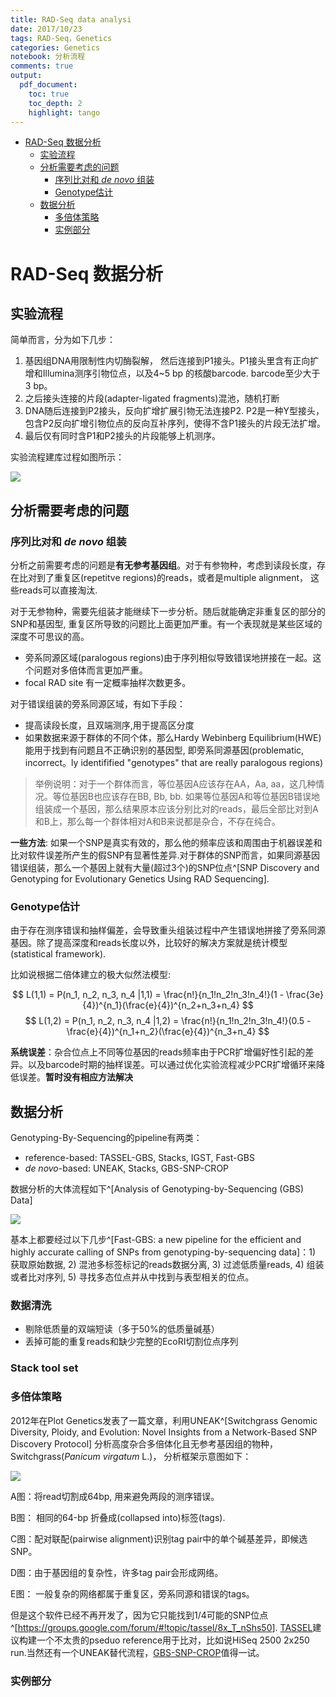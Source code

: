 ```yaml
---
title: RAD-Seq data analysi 
date: 2017/10/23
tags: RAD-Seq，Genetics
categories: Genetics
notebook: 分析流程
comments: true
output:
  pdf_document:
    toc: true
    toc_depth: 2
    highlight: tango
---
```


<!-- @import "[TOC]" {cmd="toc" depthFrom=1 depthTo=6 orderedList=false} -->
<!-- code_chunk_output -->

* [RAD-Seq 数据分析](#rad-seq-数据分析)
	* [实验流程](#实验流程)
	* [分析需要考虑的问题](#分析需要考虑的问题)
		* [序列比对和 _de novo_ 组装](#序列比对和-_de-novo_-组装)
		* [Genotype估计](#genotype估计)
	* [数据分析](#数据分析)
		* [多倍体策略](#多倍体策略)
		* [实例部分](#实例部分)

<!-- /code_chunk_output -->

# RAD-Seq 数据分析

## 实验流程

简单而言，分为如下几步：

1. 基因组DNA用限制性内切酶裂解， 然后连接到P1接头。P1接头里含有正向扩增和Illumina测序引物位点，以及4~5 bp 的核酸barcode. barcode至少大于3 bp。
1. 之后接头连接的片段(adapter-ligated fragments)混池，随机打断
1. DNA随后连接到P2接头，反向扩增扩展引物无法连接P2. P2是一种Y型接头，包含P2反向扩增引物位点的反向互补序列，使得不含P1接头的片段无法扩增。
1. 最后仅有同时含P1和P2接头的片段能够上机测序。

实验流程建库过程如图所示：

![](../../Pictures/Library_preparation_color.png)

## 分析需要考虑的问题

### 序列比对和 _de novo_ 组装

分析之前需要考虑的问题是**有无参考基因组**。对于有参物种，考虑到读段长度，存在比对到了重复区(repetitve regions)的reads，或者是multiple alignment， 这些reads可以直接淘汰.

对于无参物种，需要先组装才能继续下一步分析。随后就能确定非重复区的部分的SNP和基因型, 重复区所导致的问题比上面更加严重。有一个表现就是某些区域的深度不可思议的高。

- 旁系同源区域(paralogous regions)由于序列相似导致错误地拼接在一起。这个问题对多倍体而言更加严重。
- focal RAD site 有一定概率抽样次数更多。

对于错误组装的旁系同源区域，有如下手段：

- 提高读段长度，且双端测序,用于提高区分度
- 如果数据来源于群体的不同个体，那么Hardy Webinberg Equilibrium(HWE)能用于找到有问题且不正确识别的基因型, 即旁系同源基因(problematic, incorrect。ly identifified "genotypes" that are really paralogous regions)

> 举例说明：对于一个群体而言，等位基因A应该存在AA，Aa, aa，这几种情况。等位基因B也应该存在BB, Bb, bb. 如果等位基因A和等位基因B错误地组装成一个基因，那么结果原本应该分别比对的reads，最后全部比对到A和B上，那么每一个群体相对A和B来说都是杂合，不存在纯合。

**一些方法**: 如果一个SNP是真实有效的，那么他的频率应该和周围由于机器误差和比对软件误差所产生的假SNP有显著性差异.对于群体的SNP而言，如果同源基因错误组装，那么一个基因上就有大量(超过3个)的SNP位点^[SNP Discovery and Genotyping for Evolutionary Genetics Using RAD Sequencing].

### Genotype估计

由于存在测序错误和抽样偏差，会导致重头组装过程中产生错误地拼接了旁系同源基因。除了提高深度和reads长度以外，比较好的解决方案就是统计模型(statistical framework).

比如说根据二倍体建立的极大似然法模型:

$$
L(1,1) = P(n_1, n_2, n_3, n_4 |1,1) = \frac{n!}{n_1!n_2!n_3!n_4!}(1 - \frac{3e}{4})^{n_1}(\frac{e}{4})^{n_2+n_3+n_4}
$$
$$
L(1,2) = P(n_1, n_2, n_3, n_4 |1,2) = \frac{n!}{n_1!n_2!n_3!n_4!}(0.5 - \frac{e}{4})^{n_1+n_2}(\frac{e}{4})^{n_3+n_4}
$$

**系统误差**：杂合位点上不同等位基因的reads频率由于PCR扩增偏好性引起的差异。以及barcode时期的抽样误差。可以通过优化实验流程减少PCR扩增循环来降低误差。**暂时没有相应方法解决**

## 数据分析

Genotyping-By-Sequencing的pipeline有两类：

- reference-based: TASSEL-GBS, Stacks, IGST, Fast-GBS
- _de novo_-based: UNEAK, Stacks, GBS-SNP-CROP

数据分析的大体流程如下^[Analysis of Genotyping-by-Sequencing (GBS) Data]

![](../../Pictures/RAD_Seq_Data_Analysis.png)

基本上都要经过以下几步^[Fast-GBS: a new pipeline for the efficient and highly accurate calling of SNPs from genotyping-by-sequencing data]：1) 获取原始数据, 2) 混池多标签标记的reads数据分离, 3) 过滤低质量reads, 4) 组装或者比对序列, 5) 寻找多态位点并从中找到与表型相关的位点。

### 数据清洗

- 剔除低质量的双端短读（多于50%的低质量碱基）
- 丢掉可能的重复reads和缺少完整的EcoRI切割位点序列

### Stack tool set

### 多倍体策略

2012年在Plot Genetics发表了一篇文章，利用UNEAK^[Switchgrass Genomic Diversity, Ploidy, and Evolution: Novel Insights from a Network-Based SNP Discovery Protocol] 分析高度杂合多倍体化且无参考基因组的物种，Switchgrass(_Panicum virgatum_ L.)， 分析框架示意图如下：

![](../../Pictures/Analytical_framework_of_UNEAK.png)

A图：将read切割成64bp, 用来避免两段的测序错误。

B图： 相同的64-bp 折叠成(collapsed into)标签(tags).

C图：配对联配(pairwise alignment)识别tag pair中的单个碱基差异，即候选SNP。

D图：由于基因组的复杂性，许多tag pair会形成网络。

E图： 一般复杂的网络都属于重复区，旁系同源和错误的tags。

但是这个软件已经不再开发了，因为它只能找到1/4可能的SNP位点^[<https://groups.google.com/forum/#!topic/tassel/8x_T_nShs50>]. [TASSEL](https://groups.google.com/forum/#!forum/tassel)建议构建一个不太贵的pseduo reference用于比对，比如说HiSeq 2500 2x250 run.当然还有一个UNEAK替代流程，[GBS-SNP-CROP](
https://github.com/halelab/GBS-SNP-CROP.git)值得一试。

### 实例部分